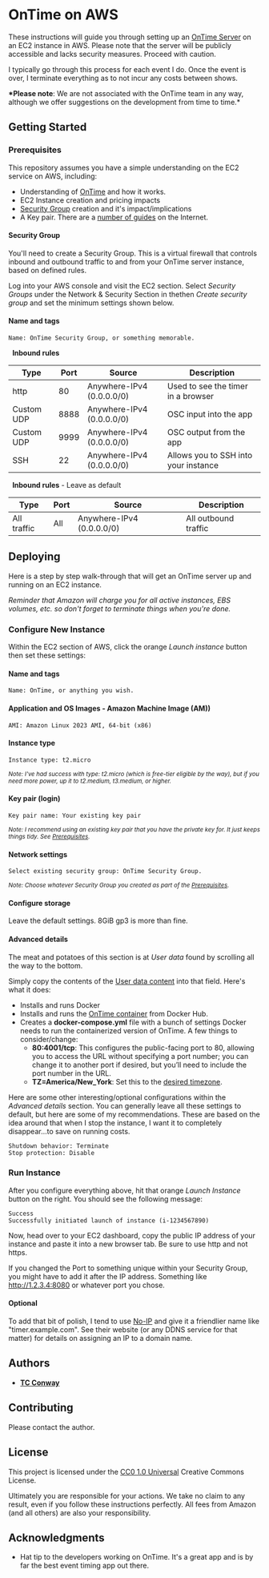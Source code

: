 # OnTime on AWS

These instructions will guide you through setting up an [OnTime Server](#https://getontime.no/) on an EC2 instance in AWS. Please note that the server will be publicly accessible and lacks security measures. Proceed with caution.

I typically go through this process for each event I do. Once the event is over, I terminate everything as to not incur any costs between shows.

**\*Please note**: We are not associated with the OnTime team in any way, although we offer suggestions on the development from time to time.\*

## Getting Started

### Prerequisites

This repository assumes you have a simple understanding on the EC2 service on AWS, including:

- Understanding of [OnTime](#https://getontime.no/) and how it works.
- EC2 Instance creation and pricing impacts
- [Security Group](#security-group) creation and it's impact/implications
- A Key pair. There are a [number of guides](https://www.google.com/search?q=create+key+pair+for+ec2+instance) on the Internet.

#### Security Group

You'll need to create a Security Group. This is a virtual firewall that controls inbound and outbound traffic to and from your OnTime server instance, based on defined rules.

Log into your AWS console and visit the EC2 section. Select _Security Groups_ under the Network & Security Section in thethen _Create security group_ and set the minimum settings shown below.

#### Name and tags

```
Name: OnTime Security Group, or something memorable.
```

&nbsp;&nbsp;**Inbound rules**

| Type       | Port | Source                    | Description                          |
| ---------- | ---- | ------------------------- | ------------------------------------ |
| http       | 80   | Anywhere-IPv4 (0.0.0.0/0) | Used to see the timer in a browser   |
| Custom UDP | 8888 | Anywhere-IPv4 (0.0.0.0/0) | OSC input into the app               |
| Custom UDP | 9999 | Anywhere-IPv4 (0.0.0.0/0) | OSC output from the app              |
| SSH        | 22   | Anywhere-IPv4 (0.0.0.0/0) | Allows you to SSH into your instance |

&nbsp;&nbsp;**Inbound rules** - Leave as default

| Type        | Port | Source                    | Description          |
| ----------- | ---- | ------------------------- | -------------------- |
| All traffic | All  | Anywhere-IPv4 (0.0.0.0/0) | All outbound traffic |

## Deploying

Here is a step by step walk-through that will get an OnTime server up and running on an EC2 instance.

_Reminder that Amazon will charge you for all active instances, EBS volumes, etc. so don't forget to terminate things when you're done._

### Configure New Instance

Within the EC2 section of AWS, click the orange _Launch instance_ button then set these settings:

#### Name and tags

```
Name: OnTime, or anything you wish.
```

#### Application and OS Images - Amazon Machine Image (AM))

```
AMI: Amazon Linux 2023 AMI, 64-bit (x86)
```

#### Instance type

```
Instance type: t2.micro
```

<small>_Note: I've had success with type: t2.micro (which is free-tier eligible by the way), but if you need more power, up it to t2.medium, t3.medium, or higher._</small>

#### Key pair (login)

```
Key pair name: Your existing key pair
```

<small>_Note: I recommend using an existing key pair that you have the private key for. It just keeps things tidy. See [Prerequisites](#prerequisites)._</small>

#### Network settings

```
Select existing security group: OnTime Security Group.
```

<small>_Note: Choose whatever Security Group you created as part of the [Prerequisites](#prerequisites)._</small>

#### Configure storage

Leave the default settings. 8GiB gp3 is more than fine.

#### Advanced details

The meat and potatoes of this section is at _User data_ found by scrolling all the way to the bottom.

Simply copy the contents of the [User data content](#) into that field. Here's what it does:

- Installs and runs Docker
- Installs and runs the [OnTime container](https://hub.docker.com/r/getontime/ontime) from Docker Hub.
- Creates a **docker-compose.yml** file with a bunch of settings Docker needs to run the containerized version of OnTime. A few things to consider/change:
  - **80:4001/tcp**: This configures the public-facing port to 80, allowing you to access the URL without specifying a port number; you can change it to another port if desired, but you’ll need to include the port number in the URL.
  - **TZ=America/New_York**: Set this to the [desired timezone](https://www.w3schools.com/PHP/php_ref_timezones.asp).

Here are some other interesting/optional configurations within the _Advanced details_ section. You can generally leave all these settings to default, but here are some of my recommendations. These are based on the idea around that when I stop the instance, I want it to completely disappear...to save on running costs.

```
Shutdown behavior: Terminate
Stop protection: Disable
```

### Run Instance

After you configure everything above, hit that orange _Launch Instance_ button on the right. You should see the following message:

```
Success
Successfully initiated launch of instance (i-1234567890)
```

Now, head over to your EC2 dashboard, copy the public IP address of your instance and paste it into a new browser tab. Be sure to use http and not https.

If you changed the Port to something unique within your Security Group, you might have to add it after the IP address. Something like http://1.2.3.4:8080 or whatever port you chose.

#### Optional

To add that bit of polish, I tend to use [No-IP](https://no-ip.com) and give it a friendlier name like "timer.example.com". See their website (or any DDNS service for that matter) for details on assigning an IP to a domain name.

## Authors

- [**TC Conway**](https://github.com/tcconway)

## Contributing

Please contact the author.

## License

This project is licensed under the [CC0 1.0 Universal](LICENSE.md) Creative Commons License.

Ultimately you are responsible for your actions. We take no claim to any result, even if you follow these instructions perfectly. All fees from Amazon (and all others) are also your responsibility.

## Acknowledgments

- Hat tip to the developers working on OnTime. It's a great app and is by far the best event timing app out there.
